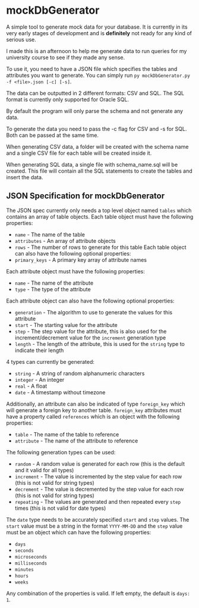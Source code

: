 # mockDbGenerator
A simple tool to generate mock data for your database.
It is currently in its very early stages of development and is **definitely** not ready for any kind of serious use.

I made this is an afternoon to help me generate data to run queries for my university course to see if they made any sense.

To use it, you need to have a JSON file which specifies the tables and attributes you want to generate. You can simply run `py mockDbGenerator.py -f <file>.json [-c] [-s]`. 

The data can be outputted in 2 different formats: CSV and SQL. The SQL format is currently only supported for Oracle SQL. 

By default the program will only parse the schema and not generate any data. 

To generate the data you need to pass the -c flag for CSV and -s for SQL. Both can be passed at the same time.

When generating CSV data, a folder will be created with the schema name and a single CSV file for each table will be created inside it.

When generating SQL data, a single file with schema_name.sql will be created. This file will contain all the SQL statements to create the tables and insert the data.
## JSON Specification for mockDbGenerator
The JSON spec currently only needs a top level object named `tables` which contains an array of table objects.
Each table object must have the following properties:
* `name` - The name of the table
* `attributes` - An array of attribute objects
* `rows` - The number of rows to generate for this table
Each table object can also have the following optional properties:
* `primary_keys` - A primary key array of attribute names

Each attribute object must have the following properties:
* `name` - The name of the attribute
* `type` - The type of the attribute

Each attribute object can also have the following optional properties:
* `generation` - The algorithm to use to generate the values for this attribute
* `start` - The starting value for the attribute
* `step` - The step value for the attribute, this is also used for the increment/decrement value for the `increment` generation type
* `length` - The length of the attribute, this is used for the `string` type to indicate their length

4 types can currently be generated:
* `string` - A string of random alphanumeric characters
* `integer` - An integer
* `real` - A float
* `date` - A timestamp without timezone

Additionally, an attribute can also be indicated of type `foreign_key` which will generate a foreign key to another table. `foreign_key` attributes must have a property called `references` which is an object with the following properties:
* `table` - The name of the table to reference
* `attribute` - The name of the attribute to reference

The following generation types can be used:
* `random` - A random value is generated for each row (this is the default and it valid for all types)
* `increment` - The value is incremented by the step value for each row (this is not valid for string types)
* `decrement` - The value is decremented by the step value for each row (this is not valid for string types)
* `repeating` - The values are generated and then repeated every `step` times (this is not valid for date types)

The `date` type needs to be accurately specified `start` and `step` values. The `start` value must be a string in the format `YYYY-MM-DD` and the `step` value must be an object which can have the following properties:
* `days`
* `seconds`
* `microseconds`
* `milliseconds`
* `minutes`
* `hours`
* `weeks`

Any combination of the properties is valid. If left empty, the default is `days: 1`.


